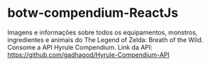# botw-compendium-ReactJs
Imagens e informações sobre todos os equipamentos, monstros, ingredientes e animais do The Legend of Zelda: Breath of the Wild. Consome a API Hyrule Compendium. Link da API: https://github.com/gadhagod/Hyrule-Compendium-API
